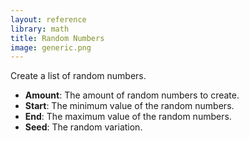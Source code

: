```yaml
---
layout: reference
library: math
title: Random Numbers
image: generic.png
---
```

Create a list of random numbers.

* **Amount**: The amount of random numbers to create.
* **Start**: The minimum value of the random numbers.
* **End**: The maximum value of the random numbers.
* **Seed**: The random variation.

